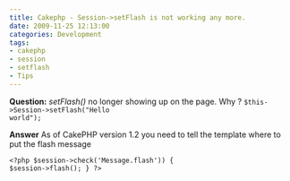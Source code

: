 ```yaml
---
title: Cakephp - Session->setFlash is not working any more. 
date: 2009-11-25 12:13:00
categories: Development
tags: 
- cakephp
- session
- setflash
- Tips
---
```

<strong>Question:</strong>
<em>setFlash()</em> no longer showing up on the page. Why ?
<code>$this-&gt;Session-&gt;setFlash("Hello world");</code>

<strong>Answer</strong>
As of CakePHP version 1.2 you need to tell the template where to put the flash message

<code>&lt;?php
$session-&gt;check('Message.flash')) {
$session-&gt;flash();
}
?&gt;</code>
